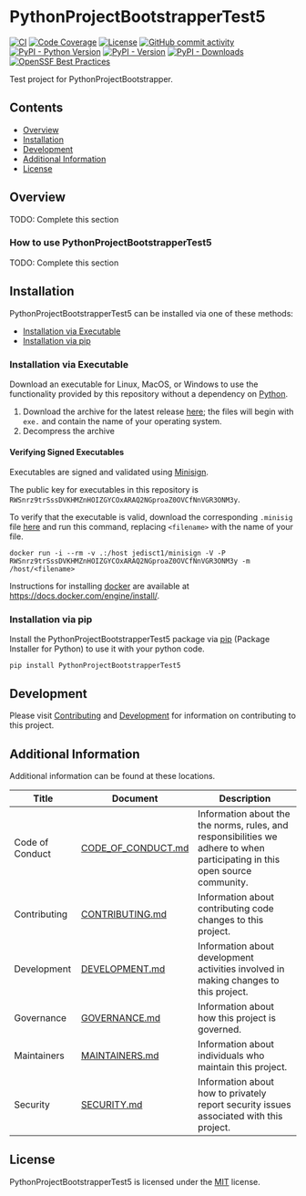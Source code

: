 # PythonProjectBootstrapperTest5

<!-- BEGIN: Exclude Package -->
[![CI](https://github.com/gt-sse-center/PythonProjectBootstrapperTest5/actions/workflows/standard.yaml/badge.svg?event=push)](https://github.com/gt-sse-center/PythonProjectBootstrapperTest5/actions/workflows/standard.yaml)
[![Code Coverage](https://img.shields.io/endpoint?url=https://gist.githubusercontent.com/davidbrownell/2f9d770d13e3a148424f374f74d41f4b/raw/PythonProjectBootstrapperTest5_coverage.json)](https://github.com/gt-sse-center/PythonProjectBootstrapperTest5/actions)
[![License](https://img.shields.io/github/license/gt-sse-center/PythonProjectBootstrapperTest5?color=dark-green)](https://github.com/gt-sse-center/PythonProjectBootstrapperTest5/blob/master/LICENSE.txt)
[![GitHub commit activity](https://img.shields.io/github/commit-activity/y/gt-sse-center/PythonProjectBootstrapperTest5?color=dark-green)](https://github.com/gt-sse-center/PythonProjectBootstrapperTest5/commits/main/)
[![PyPI - Python Version](https://img.shields.io/pypi/pyversions/PythonProjectBootstrapperTest5?color=dark-green)](https://pypi.org/project/pythonprojectbootstrappertest5/)
[![PyPI - Version](https://img.shields.io/pypi/v/PythonProjectBootstrapperTest5?color=dark-green)](https://pypi.org/project/pythonprojectbootstrappertest5/)
[![PyPI - Downloads](https://img.shields.io/pypi/dm/PythonProjectBootstrapperTest5)](https://pypistats.org/packages/pythonprojectbootstrappertest5)
[![OpenSSF Best Practices](https://www.bestpractices.dev/projects/9087/badge)](https://www.bestpractices.dev/projects/9087)

<!-- END: Exclude Package -->

Test project for PythonProjectBootstrapper.

<!-- BEGIN: Exclude Package -->
## Contents
- [Overview](#overview)
- [Installation](#installation)
- [Development](#development)
- [Additional Information](#additional-information)
- [License](#license)
<!-- END: Exclude Package -->

## Overview

TODO: Complete this section

### How to use PythonProjectBootstrapperTest5

TODO: Complete this section

<!-- BEGIN: Exclude Package -->
## Installation

PythonProjectBootstrapperTest5 can be installed via one of these methods:

- [Installation via Executable](#installation-via-executable)
- [Installation via pip](#installation-via-pip)

### Installation via Executable

Download an executable for Linux, MacOS, or Windows to use the functionality provided by this repository without a dependency on [Python](https://www.python.org).

1. Download the archive for the latest release [here](https://github.com/gt-sse-center/PythonProjectBootstrapperTest5/releases/latest); the files will begin with `exe.` and contain the name of your operating system.
2. Decompress the archive


#### Verifying Signed Executables

Executables are signed and validated using [Minisign](https://jedisct1.github.io/minisign/).

The public key for executables in this repository is `RWSnrz9trSssDVKHMZnHOIZGYCOxARAQ2NGproaZ0OVCfNnVGR3ONM3y`.

To verify that the executable is valid, download the corresponding `.minisig` file [here](https://github.com/gt-sse-center/PythonProjectBootstrapperTest5/releases/latest) and run this command, replacing `<filename>` with the name of your file.

`docker run -i --rm -v .:/host jedisct1/minisign -V -P RWSnrz9trSssDVKHMZnHOIZGYCOxARAQ2NGproaZ0OVCfNnVGR3ONM3y -m /host/<filename>`

Instructions for installing [docker](https://docker.com) are available at https://docs.docker.com/engine/install/.



### Installation via pip

Install the PythonProjectBootstrapperTest5 package via [pip](https://pip.pypa.io/en/stable/) (Package Installer for Python) to use it with your python code.

`pip install PythonProjectBootstrapperTest5`

## Development

Please visit [Contributing](https://github.com/gt-sse-center/PythonProjectBootstrapperTest5/blob/main/CONTRIBUTING.md) and [Development](https://github.com/gt-sse-center/PythonProjectBootstrapperTest5/blob/main/DEVELOPMENT.md) for information on contributing to this project.

<!-- END: Exclude Package -->

## Additional Information

Additional information can be found at these locations.

| Title | Document | Description |
| --- | --- | --- |
| Code of Conduct | [CODE_OF_CONDUCT.md](https://github.com/gt-sse-center/PythonProjectBootstrapperTest5/blob/main/CODE_OF_CONDUCT.md) | Information about the the norms, rules, and responsibilities we adhere to when participating in this open source community. |
| Contributing | [CONTRIBUTING.md](https://github.com/gt-sse-center/PythonProjectBootstrapperTest5/blob/main/CONTRIBUTING.md) | Information about contributing code changes to this project. |
| Development | [DEVELOPMENT.md](https://github.com/gt-sse-center/PythonProjectBootstrapperTest5/blob/main/DEVELOPMENT.md) | Information about development activities involved in making changes to this project. |
| Governance | [GOVERNANCE.md](https://github.com/gt-sse-center/PythonProjectBootstrapperTest5/blob/main/GOVERNANCE.md) | Information about how this project is governed. |
| Maintainers | [MAINTAINERS.md](https://github.com/gt-sse-center/PythonProjectBootstrapperTest5/blob/main/MAINTAINERS.md) | Information about individuals who maintain this project. |
| Security | [SECURITY.md](https://github.com/gt-sse-center/PythonProjectBootstrapperTest5/blob/main/SECURITY.md) | Information about how to privately report security issues associated with this project. |

## License

PythonProjectBootstrapperTest5 is licensed under the <a href="https://choosealicense.com/licenses/mit/" target="_blank">MIT</a> license.
